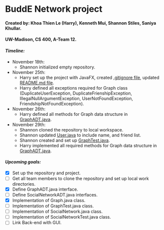 # BuddE Network project
#### Created by: Khoa Thien Le (Harry), Kenneth Mui, Shannon Stiles, Saniya Khullar.
#### UW-Madison, CS 400, A-Team 12.

#### ***Timeline:***
- November 18th:
  + Shannon initialized empty repository.
- November 25th:
  + Harry set up the project with JavaFX, created [.gitignore file](.gitignore), updated [README.md file](README.md).
  + Harry defined all exceptions required for Graph class (DuplicateUserException, DuplicateFrienshipException, IllegalNullArgumentException, UserNotFoundException, FriendshipNotFoundException).
- November 26th:
  + Harry defined all methods for Graph data structure in [GraphADT.java](application/GraphADT.java).
- November 29th:
  + Shannon cloned the repository to local workspace.
  + Shannon updated [User.java](application/User.java) to include name, and friend list.
  + Shannon created and set up [GraphTest.java](application/GraphTest.java).
  + Harry implemented all required methods for Graph data structure in [GraphADT.java](application/GraphADT.java).

#### ***Upcoming goals:***
- [X] Set up the repository and project.
- [ ] Get all team members to clone the repository and set up local work directories.
- [X] Define GraphADT.java interface.
- [ ] Define SocialNetworkADT.java interfaces.
- [X] Implementation of Graph.java class.
- [ ] Implementation of GraphTest.java class.
- [ ] Implementation of SocialNetwork.java class.
- [ ] Implementation of SocialNetworkTest.java class.
- [ ] Link Back-end with GUI.
